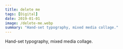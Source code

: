 ```yaml
---
title: delete me
tags: [Digital]
date: 2019-01-01
image: /delete-me.webp
summary: "Hand-set typography, mixed media collage."
---
```


Hand-set typography, mixed media collage.